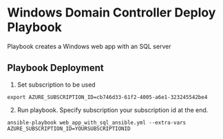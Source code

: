 # Windows Domain Controller Deploy Playbook
Playbook creates a Windows web app with an SQL server

## Playbook Deployment

1. Set subscription to be used
```
export AZURE_SUBSCRIPTION_ID=cb746d33-61f2-4005-a6e1-323245542be4
```

2. Run playbook. Specify subscription your subscription id at the end.
```
ansible-playbook web_app_with_sql_ansible.yml --extra-vars AZURE_SUBSCRIPTION_ID=YOURSUBSCRIPTIONID
```
